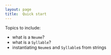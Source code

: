 ```yaml
---
layout: page
title:  Quick start
---
```


Topics to include:

-   what is a `Neume`?
-   what is a `Syllable`?
-   instantiating `Neume`s and `Syllable`s from strings
